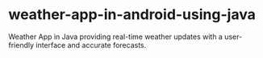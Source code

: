 # weather-app-in-android-using-java
Weather App in Java providing real-time weather updates with a user-friendly interface and accurate forecasts.
